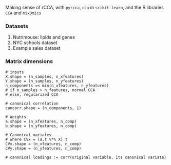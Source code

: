 Making sense of rCCA, with `pyrcca`, `cca` in `scikit-learn`, and the R libraries `CCA` and `mixOmics`

### Datasets

1. Nutrimouse: lipids and genes
2. NYC schools dataset
3. Example sales dataset

### Matrix dimensions

```
# inputs
X.shape = (n_samples, n_xfeatures)
Y.shape = (n_samples, n_yfeatures)
n_components =< min(n_xfeatures, n_yfeatures)
# if n_samples > n_features, normal CCA
# else, regularized CCA

# canonical correlation
cancorr.shape = (n_components, 1)

# Weights
a.shape = (n_xfeatures, n_comp)
b.shape = (n_yfeatures, n_comp)

# Canonical variates
# where CVx = (a.t %*% X).t
CVx.shape = (n_xfeatures, n_comp)
CVy.shape = (n_yfeatures, n_comp)

# canonical loadings := corr(original variable, its canonical variate)

```